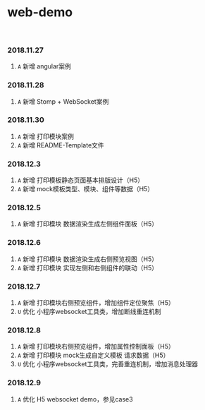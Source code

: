 # web-demo

<br/>

### 2018.11.27
1. `A` 新增 angular案例

### 2018.11.28
1. `A` 新增 Stomp + WebSocket案例

### 2018.11.30
1. `A` 新增 打印模块案例
2. `A` 新增 README-Template文件

### 2018.12.3
1. `A` 新增 打印模板静态页面基本排版设计（H5）
2. `A` 新增 mock模板类型、模块、组件等数据（H5）

### 2018.12.5
1. `A` 新增 打印模块 数据渲染生成左侧组件面板（H5）

### 2018.12.6
1. `A` 新增 打印模块 数据渲染生成右侧预览视图（H5）
2. `A` 新增 打印模块 实现左侧和右侧组件的联动（H5）

### 2018.12.7
1. `A` 新增 打印模块右侧预览组件，增加组件定位聚焦（H5）
2. `U` 优化 小程序websocket工具类，增加断线重连机制

### 2018.12.8
1. `A` 新增 打印模块右侧预览组件，增加属性控制面板（H5）
2. `A` 新增 打印模块 mock生成自定义模板 请求数据（H5）
3. `U` 优化 小程序websocket工具类，完善重连机制，增加消息处理器

### 2018.12.9
1. `A` 优化 H5 websocket demo，参见case3
